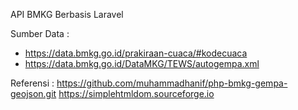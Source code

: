 API BMKG Berbasis Laravel

Sumber Data : 
- https://data.bmkg.go.id/prakiraan-cuaca/#kodecuaca
- https://data.bmkg.go.id/DataMKG/TEWS/autogempa.xml


Referensi :
https://github.com/muhammadhanif/php-bmkg-gempa-geojson.git
https://simplehtmldom.sourceforge.io